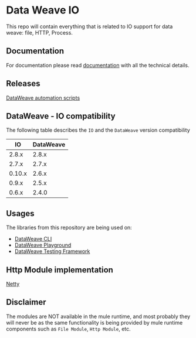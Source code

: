 # Data Weave IO
This repo will contain everything that is related to IO support for data weave: file, HTTP, Process.

## Documentation
For documentation please read [documentation](./docs/home.md) with all the technical details.

## Releases

[DataWeave automation scripts](https://github.com/mulesoft/data-weave-automation-scripts)

## DataWeave - IO compatibility
The following table describes the `IO` and the `DataWeave` version compatibility

| IO     | DataWeave |
|--------|-----------|
| 2.8.x  | 2.8.x     |
| 2.7.x  | 2.7.x     |
| 0.10.x | 2.6.x     |
| 0.9.x  | 2.5.x     |
| 0.6.x  | 2.4.0     |

## Usages
The libraries from this repository are being used on:
- [DataWeave CLI](https://github.com/mulesoft-labs/data-weave-cli/)
- [DataWeave Playground](https://developer.mulesoft.com/learn/dataweave) 
- [DataWeave Testing Framework](https://github.com/mulesoft/data-weave-testing-framework)

## Http Module implementation

[Netty](./http-netty-module/README.md)

## Disclaimer
The modules are NOT available in the mule runtime, and most probably they will never be as the same functionality is being provided by mule runtime components such as `File Module`, `Http Module`, etc.

